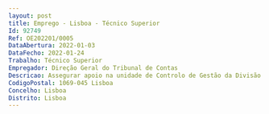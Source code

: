 ```yaml
--- 
layout: post
title: Emprego - Lisboa - Técnico Superior
Id: 92749
Ref: OE202201/0005
DataAbertura: 2022-01-03
DataFecho: 2022-01-24
Trabalho: Técnico Superior
Empregador: Direção Geral do Tribunal de Contas
Descricao: Assegurar apoio na unidade de Controlo de Gestão da Divisão de Gestão Financeira  assegurar apoio à Divisão de Processamento de Abonos, do Departamento de Gestão Financeira e Patrimonial, com as funções descritas no aviso publicitado na página eletrónica do Tribunal de Contas.
CodigoPostal: 1069-045 Lisboa
Concelho: Lisboa
Distrito: Lisboa
--- 
```

